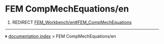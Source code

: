 # FEM CompMechEquations/en
1.  REDIRECT [FEM_Workbench/en#FEM_CompMechEquations](FEM_Workbench/en#FEM_CompMechEquations.md)



---
⏵ [documentation index](../README.md) > FEM CompMechEquations/en
